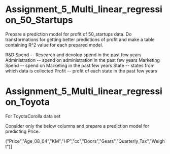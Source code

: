 # Assignment_5_Multi_linear_regression_50_Startups

Prepare a prediction model for profit of 50_startups data.
Do transformations for getting better predictions of profit and
make a table containing R^2 value for each prepared model.

R&D Spend -- Research and devolop spend in the past few years
Administration -- spend on administration in the past few years
Marketing Spend -- spend on Marketing in the past few years
State -- states from which data is collected
Profit  -- profit of each state in the past few years


# Assignment_5_Multi_linear_regression_Toyota

For ToyotaCorolla data set

Consider only the below columns and prepare a prediction model for predicting Price.

("Price","Age_08_04","KM","HP","cc","Doors","Gears","Quarterly_Tax","Weight")]

